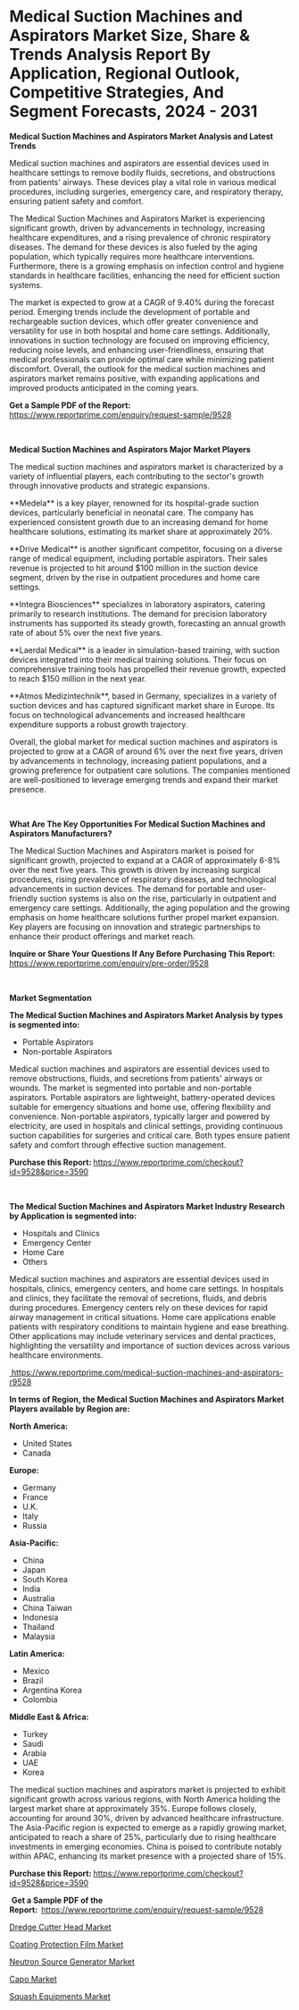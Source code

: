 <p><h1>Medical Suction Machines and Aspirators Market Size, Share & Trends Analysis Report By Application, Regional Outlook, Competitive Strategies, And Segment Forecasts, 2024 - 2031</h1></p><p><strong>Medical Suction Machines and Aspirators Market Analysis and Latest Trends</strong></p>
<p><p>Medical suction machines and aspirators are essential devices used in healthcare settings to remove bodily fluids, secretions, and obstructions from patients' airways. These devices play a vital role in various medical procedures, including surgeries, emergency care, and respiratory therapy, ensuring patient safety and comfort.</p><p>The Medical Suction Machines and Aspirators Market is experiencing significant growth, driven by advancements in technology, increasing healthcare expenditures, and a rising prevalence of chronic respiratory diseases. The demand for these devices is also fueled by the aging population, which typically requires more healthcare interventions. Furthermore, there is a growing emphasis on infection control and hygiene standards in healthcare facilities, enhancing the need for efficient suction systems.</p><p>The market is expected to grow at a CAGR of 9.40% during the forecast period. Emerging trends include the development of portable and rechargeable suction devices, which offer greater convenience and versatility for use in both hospital and home care settings. Additionally, innovations in suction technology are focused on improving efficiency, reducing noise levels, and enhancing user-friendliness, ensuring that medical professionals can provide optimal care while minimizing patient discomfort. Overall, the outlook for the medical suction machines and aspirators market remains positive, with expanding applications and improved products anticipated in the coming years.</p></p>
<p><strong>Get a Sample PDF of the Report:&nbsp;</strong> <a href="https://www.reportprime.com/enquiry/request-sample/9528">https://www.reportprime.com/enquiry/request-sample/9528</a></p>
<p>&nbsp;</p>
<p><strong>Medical Suction Machines and Aspirators Major Market Players</strong></p>
<p><p>The medical suction machines and aspirators market is characterized by a variety of influential players, each contributing to the sector's growth through innovative products and strategic expansions. </p><p>**Medela** is a key player, renowned for its hospital-grade suction devices, particularly beneficial in neonatal care. The company has experienced consistent growth due to an increasing demand for home healthcare solutions, estimating its market share at approximately 20%.</p><p>**Drive Medical** is another significant competitor, focusing on a diverse range of medical equipment, including portable aspirators. Their sales revenue is projected to hit around $100 million in the suction device segment, driven by the rise in outpatient procedures and home care settings.</p><p>**Integra Biosciences** specializes in laboratory aspirators, catering primarily to research institutions. The demand for precision laboratory instruments has supported its steady growth, forecasting an annual growth rate of about 5% over the next five years.</p><p>**Laerdal Medical** is a leader in simulation-based training, with suction devices integrated into their medical training solutions. Their focus on comprehensive training tools has propelled their revenue growth, expected to reach $150 million in the next year.</p><p>**Atmos Medizintechnik**, based in Germany, specializes in a variety of suction devices and has captured significant market share in Europe. Its focus on technological advancements and increased healthcare expenditure supports a robust growth trajectory.</p><p>Overall, the global market for medical suction machines and aspirators is projected to grow at a CAGR of around 6% over the next five years, driven by advancements in technology, increasing patient populations, and a growing preference for outpatient care solutions. The companies mentioned are well-positioned to leverage emerging trends and expand their market presence.</p></p>
<p>&nbsp;</p>
<p><strong>What Are The Key Opportunities For Medical Suction Machines and Aspirators Manufacturers?</strong></p>
<p><p>The Medical Suction Machines and Aspirators market is poised for significant growth, projected to expand at a CAGR of approximately 6-8% over the next five years. This growth is driven by increasing surgical procedures, rising prevalence of respiratory diseases, and technological advancements in suction devices. The demand for portable and user-friendly suction systems is also on the rise, particularly in outpatient and emergency care settings. Additionally, the aging population and the growing emphasis on home healthcare solutions further propel market expansion. Key players are focusing on innovation and strategic partnerships to enhance their product offerings and market reach.</p></p>
<p><strong>Inquire or Share Your Questions If Any Before Purchasing This Report:</strong> <a href="https://www.reportprime.com/enquiry/pre-order/9528">https://www.reportprime.com/enquiry/pre-order/9528</a></p>
<p>&nbsp;</p>
<p><strong>Market Segmentation</strong></p>
<p><strong>The Medical Suction Machines and Aspirators Market Analysis by types is segmented into:</strong></p>
<p><ul><li>Portable Aspirators</li><li>Non-portable Aspirators</li></ul></p>
<p><p>Medical suction machines and aspirators are essential devices used to remove obstructions, fluids, and secretions from patients' airways or wounds. The market is segmented into portable and non-portable aspirators. Portable aspirators are lightweight, battery-operated devices suitable for emergency situations and home use, offering flexibility and convenience. Non-portable aspirators, typically larger and powered by electricity, are used in hospitals and clinical settings, providing continuous suction capabilities for surgeries and critical care. Both types ensure patient safety and comfort through effective suction management.</p></p>
<p><strong>Purchase this Report:&nbsp;</strong><a href="https://www.reportprime.com/checkout?id=9528&price=3590">https://www.reportprime.com/checkout?id=9528&price=3590</a></p>
<p>&nbsp;</p>
<p><strong>The Medical Suction Machines and Aspirators Market Industry Research by Application is segmented into:</strong></p>
<p><ul><li>Hospitals and Clinics</li><li>Emergency Center</li><li>Home Care</li><li>Others</li></ul></p>
<p><p>Medical suction machines and aspirators are essential devices used in hospitals, clinics, emergency centers, and home care settings. In hospitals and clinics, they facilitate the removal of secretions, fluids, and debris during procedures. Emergency centers rely on these devices for rapid airway management in critical situations. Home care applications enable patients with respiratory conditions to maintain hygiene and ease breathing. Other applications may include veterinary services and dental practices, highlighting the versatility and importance of suction devices across various healthcare environments.</p></p>
<p><a href="https://www.reportprime.com/medical-suction-machines-and-aspirators-r9528">&nbsp;https://www.reportprime.com/medical-suction-machines-and-aspirators-r9528</a></p>
<p><strong>In terms of Region, the Medical Suction Machines and Aspirators Market Players available by Region are:</strong></p>
<p>
    <p> <strong> North America: </strong>
        <ul>
            <li>United States</li>
            <li>Canada</li>
        </ul>
        </p> 
    <p> <strong> Europe: </strong>
        <ul>
            <li>Germany</li>
            <li>France</li>
            <li>U.K.</li>
            <li>Italy</li>
            <li>Russia</li>
        </ul>
        </p> 
    <p> <strong> Asia-Pacific: </strong>
        <ul>
            <li>China</li>
            <li>Japan</li>
            <li>South Korea</li>
            <li>India</li>
            <li>Australia</li>
            <li>China Taiwan</li>
            <li>Indonesia</li>
            <li>Thailand</li>
            <li>Malaysia</li>
        </ul>
        </p> 
    <p> <strong> Latin America: </strong>
        <ul>
            <li>Mexico</li>
            <li>Brazil</li>
            <li>Argentina Korea</li>
            <li>Colombia</li>
        </ul>
        </p> 
    <p> <strong> Middle East & Africa: </strong>
        <ul>
            <li>Turkey</li>
            <li>Saudi</li>
            <li>Arabia</li>
            <li>UAE</li>
            <li>Korea</li>
        </ul>
    </p>
    </p>
<p><p>The medical suction machines and aspirators market is projected to exhibit significant growth across various regions, with North America holding the largest market share at approximately 35%. Europe follows closely, accounting for around 30%, driven by advanced healthcare infrastructure. The Asia-Pacific region is expected to emerge as a rapidly growing market, anticipated to reach a share of 25%, particularly due to rising healthcare investments in emerging economies. China is poised to contribute notably within APAC, enhancing its market presence with a projected share of 15%.</p></p>
<p><strong>Purchase this Report: </strong><a href="https://www.reportprime.com/checkout?id=9528&price=3590">https://www.reportprime.com/checkout?id=9528&price=3590</a></p>
<p>&nbsp;<strong>Get a Sample PDF of the Report:&nbsp;&nbsp;</strong><a href="https://www.reportprime.com/enquiry/request-sample/9528">https://www.reportprime.com/enquiry/request-sample/9528</a></p>
<p><strong></strong></p>
<p><p><a href="https://www.linkedin.com/pulse/how-dredge-cutter-head-market-evolved-key-trends-regional-dynamics-qowff?trackingId=37haVcYFRcOcv9XeF84Xog%3D%3D">Dredge Cutter Head Market</a></p><p><a href="https://medium.com/@djjdj3773/the-coating-protection-film-market-prioritizes-cost-control-and-efficiency-enhancement-51e789cacfde">Coating Protection Film Market</a></p><p><a href="https://medium.com/@djjdj3773/the-comprehensive-neutron-source-generator-market-research-report-is-essential-for-understanding-d78424f54940">Neutron Source Generator Market</a></p><p><a href="https://issuu.com/reportprime-2/docs/capo-market-size-2030.pptx_478f21eb1100df">Capo Market</a></p><p><a href="https://issuu.com/reportprime-2/docs/squash-equipments-market-size-2030._3f89b689bd0838">Squash Equipments Market</a></p></p>
